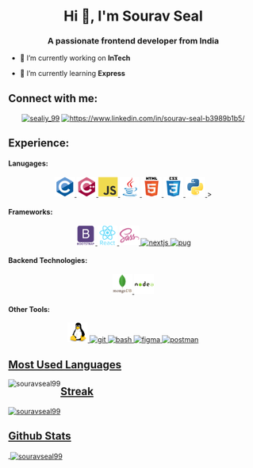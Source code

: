 <h1 align="center">Hi 👋, I'm Sourav Seal</h1>
<h3 align="center">A passionate frontend developer from India</h3>

- 🔭 I’m currently working on **InTech**

- 🌱 I’m currently learning **Express**

<!-- - 👯 I’m looking to collaborate on **React Projects** -->

<!-- - 🤝 I’m looking for help with **Backend Development** -->

<!-- - 💬 Ask me about **React** -->

<!-- - 📫 How to reach me **sourav.seal1999@gmail.com** -->

<!-- - 📄 Know about my experiences [LinkedIn](LinkedIn) -->

<h2 align="left">Connect with me:</h2>
<p align="center">
<a href="https://twitter.com/sealiy_99" target="blank"><img align="center" src="https://raw.githubusercontent.com/rahuldkjain/github-profile-readme-generator/master/src/images/icons/Social/twitter.svg" alt="sealiy_99" height="30" width="40" /></a>
<a href="https://linkedin.com/in/https://www.linkedin.com/in/sourav-seal-b3989b1b5/" target="blank"><img align="center" src="https://raw.githubusercontent.com/rahuldkjain/github-profile-readme-generator/master/src/images/icons/Social/linked-in-alt.svg" alt="https://www.linkedin.com/in/sourav-seal-b3989b1b5/" height="30" width="40" /></a>
</p>

<h2 align="left">Experience:</h2>
<p align="center">
<h4 align="left"> Lanugages: </h4>
<p align="center">
<a href="https://www.cprogramming.com/" target="_blank"> <img src="https://raw.githubusercontent.com/devicons/devicon/master/icons/c/c-original.svg" alt="c" width="40" height="40"/> </a> <a href="https://www.w3schools.com/cpp/" target="_blank"> <img src="https://raw.githubusercontent.com/devicons/devicon/master/icons/cplusplus/cplusplus-original.svg" alt="cplusplus" width="40" height="40"/> </a>
<a href="https://developer.mozilla.org/en-US/docs/Web/JavaScript" target="_blank"> <img src="https://raw.githubusercontent.com/devicons/devicon/master/icons/javascript/javascript-original.svg" alt="javascript" width="40" height="40"/> </a>
<a href="https://www.java.com" target="_blank"> <img src="https://raw.githubusercontent.com/devicons/devicon/master/icons/java/java-original.svg" alt="java" width="40" height="40"/> </a>
<a href="https://www.w3.org/html/" target="_blank"> <img src="https://raw.githubusercontent.com/devicons/devicon/master/icons/html5/html5-original-wordmark.svg" alt="html5" width="40" height="40"/> </a>  
<a href="https://www.w3schools.com/css/" target="_blank"> <img src="https://raw.githubusercontent.com/devicons/devicon/master/icons/css3/css3-original-wordmark.svg" alt="css3" width="40" height="40"/> </a>
<a href="https://www.python.org" target="_blank"> <img src="https://raw.githubusercontent.com/devicons/devicon/master/icons/python/python-original.svg" alt="python" width="40" height="40"/> </a> >
</p>

<h4 align="left"> Frameworks: </h4>
<p align="center">
<a href="https://getbootstrap.com" target="_blank"> <img src="https://raw.githubusercontent.com/devicons/devicon/master/icons/bootstrap/bootstrap-plain-wordmark.svg" alt="bootstrap" width="40" height="40"/> </a>
 <a href="https://reactjs.org/" target="_blank"> <img src="https://raw.githubusercontent.com/devicons/devicon/master/icons/react/react-original-wordmark.svg" alt="react" width="40" height="40"/> </a>
 <a href="https://sass-lang.com" target="_blank"> <img src="https://raw.githubusercontent.com/devicons/devicon/master/icons/sass/sass-original.svg" alt="sass" width="40" height="40"/> </a>

 <a href="https://nextjs.org/" target="_blank"> 
  <span><img src="https://cdn.worldvectorlogo.com/logos/nextjs-3.svg" alt="nextjs" width="40" height="40"/></span> </a>
<a href="https://pugjs.org" target="_blank"> <img src="https://cdn.worldvectorlogo.com/logos/pug.svg" alt="pug" width="40" height="40"/> </a> 
 </p>

<h4 align="left"> Backend Technologies: </h4>
<p align="center">
<a href="https://www.mongodb.com/" target="_blank"> <img src="https://raw.githubusercontent.com/devicons/devicon/master/icons/mongodb/mongodb-original-wordmark.svg" alt="mongodb" width="40" height="40"/> </a>  <a href="https://nodejs.org" target="_blank"> <img src="https://raw.githubusercontent.com/devicons/devicon/master/icons/nodejs/nodejs-original-wordmark.svg" alt="nodejs" width="40" height="40"/> </a>
</p>

<h4 align="left"> Other Tools: </h4>
<p align="center">
<a href="https://www.linux.org/" target="_blank"> <img src="https://raw.githubusercontent.com/devicons/devicon/master/icons/linux/linux-original.svg" alt="linux" width="40" height="40"/> </a>
<a href="https://git-scm.com/" target="_blank"> <img src="https://www.vectorlogo.zone/logos/git-scm/git-scm-icon.svg" alt="git" width="40" height="40"/> </a> 
<a href="https://www.gnu.org/software/bash/" target="_blank"> <img src="https://www.vectorlogo.zone/logos/gnu_bash/gnu_bash-icon.svg" alt="bash" width="40" height="40"/> </a>
<a href="https://www.figma.com/" target="_blank"> <img src="https://www.vectorlogo.zone/logos/figma/figma-icon.svg" alt="figma" width="40" height="40"/> </a>   <a href="https://postman.com" target="_blank"> <img src="https://www.vectorlogo.zone/logos/getpostman/getpostman-icon.svg" alt="postman" width="40" height="40"/>  </p>
</p>


<p align="left"> 
    <h2>Most Used Languages</h2>
    <p><img align="left" src="https://github-readme-stats.vercel.app/api/top-langs?username=souravseal99&show_icons=true&locale=en&layout=compact" alt="souravseal99" /></p>
</p> 

<h2>Streak</h2>
<p><img align="center" src="https://github-readme-streak-stats.herokuapp.com/?user=souravseal99&" alt="souravseal99" /></p>

<h2>Github Stats</h2>
<p>&nbsp;<img align="center" src="https://github-readme-stats.vercel.app/api?username=souravseal99&show_icons=true&locale=en" alt="souravseal99" /></p>


